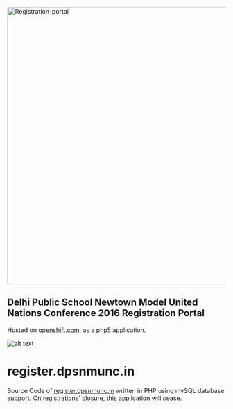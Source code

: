 <a data-flickr-embed="true"  href="https://www.flickr.com/photos/dpsnmunc16/28221523385/in/dateposted-public/" title="Registration-portal"><img src="https://c2.staticflickr.com/9/8583/28221523385_860d207c76_z.jpg" width="550" height="640" alt="Registration-portal"></a><script async src="//embedr.flickr.com/assets/client-code.js" charset="utf-8"></script>

## Delhi Public School Newtown Model United Nations Conference 2016 Registration Portal

Hosted on [openshift.com](http://openshift.com), as a php5 application.

![alt text](http://register.dpsnmunc.in/logo.png "Official Logo")
# register.dpsnmunc.in
Source Code of [register.dpsnmunc.in](http://register.dpsnmunc.in) written in PHP using mySQL database support.
On registrations' closure, this application will cease.
